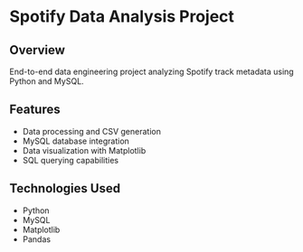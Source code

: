 # Spotify Data Analysis Project

## Overview
End-to-end data engineering project analyzing Spotify track metadata using Python and MySQL.

## Features
- Data processing and CSV generation
- MySQL database integration
- Data visualization with Matplotlib
- SQL querying capabilities

## Technologies Used
- Python
- MySQL
- Matplotlib
- Pandas
